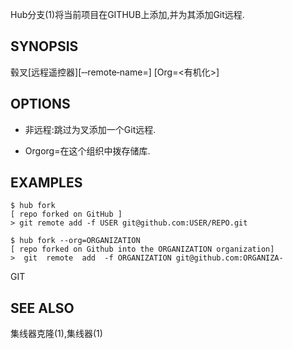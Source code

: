 
Hub分支(1)将当前项目在GITHUB上添加,并为其添加Git远程.

## SYNOPSIS

毂叉[远程遥控器][‐‐remote‐name=<remote>] [Org=<有机化>]

## OPTIONS

-   非远程:跳过为叉添加一个Git远程.

-   Orgorg=<ORGANIZATION>在这个组织中拨存储库.

## EXAMPLES

```
$ hub fork
[ repo forked on GitHub ]
> git remote add ‐f USER git@github.com:USER/REPO.git

$ hub fork ‐‐org=ORGANIZATION
[ repo forked on Github into the ORGANIZATION organization]
>  git  remote  add  ‐f ORGANIZATION git@github.com:ORGANIZA‐
```

GIT

## SEE ALSO

集线器克隆(1),集线器(1)
